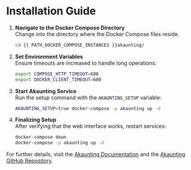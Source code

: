 # Installation Guide

1. **Navigate to the Docker Compose Directory**  
   Change into the directory where the Docker Compose files reside.
   ```bash
   cd {{ PATH_DOCKER_COMPOSE_INSTANCES }}akaunting/
   ```

2. **Set Environment Variables**  
   Ensure timeouts are increased to handle long operations:
   ```bash
   export COMPOSE_HTTP_TIMEOUT=600
   export DOCKER_CLIENT_TIMEOUT=600
   ```

3. **Start Akaunting Service**  
   Run the setup command with the `AKAUNTING_SETUP` variable:
   ```bash
   AKAUNTING_SETUP=true docker-compose -p akaunting up -d
   ```

4. **Finalizing Setup**  
   After verifying that the web interface works, restart services:
   ```bash
   docker-compose down
   docker-compose -p akaunting up -d
   ```

For further details, visit the [Akaunting Documentation](https://akaunting.com/) and the [Akaunting GitHub Repository](https://github.com/akaunting/docker).